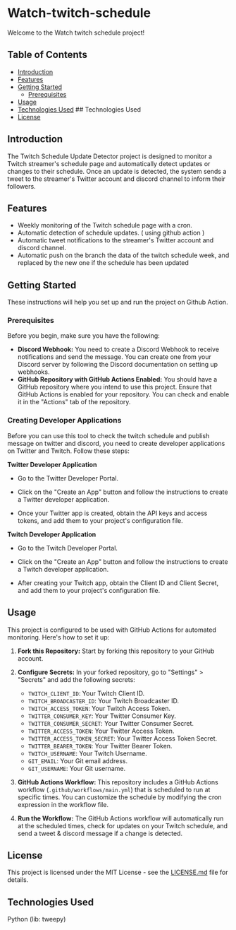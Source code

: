 # Watch-twitch-schedule
Welcome to the Watch twitch schedule project!

## Table of Contents

- [Introduction](#introduction)
- [Features](#features)
- [Getting Started](#getting-started)
  - [Prerequisites](#prerequisites)
- [Usage](#usage)
- [Technologies Used](#technologies-used) ## Technologies Used
- [License](#license)

## Introduction

The Twitch Schedule Update Detector project is designed to monitor a Twitch streamer's schedule page and automatically detect updates or changes to their schedule. Once an update is detected, the system sends a tweet to the streamer's Twitter account and discord channel to inform their followers.

## Features

- Weekly monitoring of the Twitch schedule page with a cron.
- Automatic detection of schedule updates. ( using github action )
- Automatic tweet notifications to the streamer's Twitter account and discord channel.
- Automatic push on the branch the data of the twitch schedule week, and replaced by the new one if the schedule has been updated

## Getting Started
These instructions will help you set up and run the project on Github Action.

### Prerequisites

Before you begin, make sure you have the following:
- **Discord Webhook:** You need to create a Discord Webhook to receive notifications and send the message. You can create one from your Discord server by following the Discord documentation on setting up webhooks.
- **GitHub Repository with GitHub Actions Enabled:** You should have a GitHub repository where you intend to use this project. Ensure that GitHub Actions is enabled for your repository. You can check and enable it in the "Actions" tab of the repository.

### Creating Developer Applications

Before you can use this tool to check the twitch schedule and publish message on twitter and discord, you need to create developer applications on Twitter and Twitch. Follow these steps:

**Twitter Developer Application**

  - Go to the Twitter Developer Portal.

  - Click on the "Create an App" button and follow the instructions to create a Twitter developer application.

  - Once your Twitter app is created, obtain the API keys and access tokens, and add them to your project's configuration file.

**Twitch Developer Application**

  - Go to the Twitch Developer Portal.

  - Click on the "Create an App" button and follow the instructions to create a Twitch developer application.

  - After creating your Twitch app, obtain the Client ID and Client Secret, and add them to your project's configuration file.


## Usage

This project is configured to be used with GitHub Actions for automated monitoring. Here's how to set it up:

1. **Fork this Repository:** Start by forking this repository to your GitHub account.

2. **Configure Secrets:** In your forked repository, go to "Settings" > "Secrets" and add the following secrets:

   - `TWITCH_CLIENT_ID`: Your Twitch Client ID.
   - `TWITCH_BROADCASTER_ID`: Your Twitch Broadcaster ID.
   - `TWITCH_ACCESS_TOKEN`: Your Twitch Access Token.
   - `TWITTER_CONSUMER_KEY`: Your Twitter Consumer Key.
   - `TWITTER_CONSUMER_SECRET`: Your Twitter Consumer Secret.
   - `TWITTER_ACCESS_TOKEN`: Your Twitter Access Token.
   - `TWITTER_ACCESS_TOKEN_SECRET`: Your Twitter Access Token Secret.
   - `TWITTER_BEARER_TOKEN`: Your Twitter Bearer Token.
   - `TWITCH_USERNAME`: Your Twitch Username.
   - `GIT_EMAIL`: Your Git email address.
   - `GIT_USERNAME`: Your Git username.

3. **GitHub Actions Workflow:** This repository includes a GitHub Actions workflow (`.github/workflows/main.yml`) that is scheduled to run at specific times. You can customize the schedule by modifying the cron expression in the workflow file.

4. **Run the Workflow:** The GitHub Actions workflow will automatically run at the scheduled times, check for updates on your Twitch schedule, and send a tweet & discord message if a change is detected.


## License

This project is licensed under the MIT License - see the [LICENSE.md](LICENSE.md) file for details.

## Technologies Used

Python (lib: tweepy)


